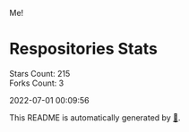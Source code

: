 Me!

# Respositories Stats
Stars Count: 215  
Forks Count: 3

2022-07-01 00:09:56  

This README is automatically generated by [🐰](https://github.com/rnitta/rnitta).

